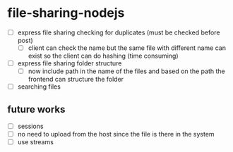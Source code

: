 # file-sharing-nodejs
- [ ] express file sharing checking for duplicates (must be checked before post)
	- [ ] client can check the name but the same file with different name can exist so the client can do hashing  (time consuming)
- [ ] express file sharing folder structure
	- [ ] now include path in the name of the files and based on the path the frontend can structure the folder
- [ ] searching files
## future works
- [ ] sessions
- [ ] no need to upload from the host since the file is there in the system
- [ ] use streams
